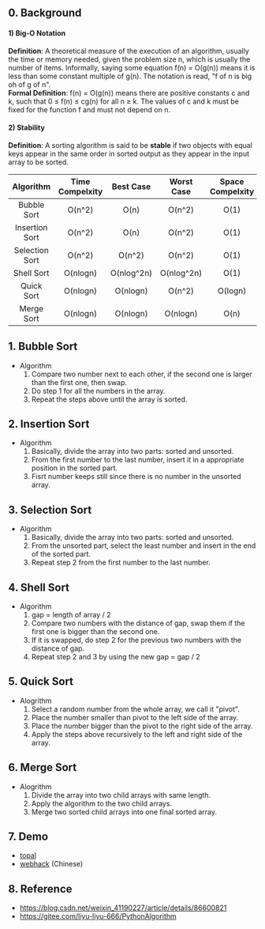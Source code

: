 ## 0. Background
#### 1) Big-O Notation
**Definition**: A theoretical measure of the execution of an algorithm, usually the time or memory needed, given the problem size n, which is usually the number of items. Informally, saying some equation f(n) = O(g(n)) means it is less than some constant multiple of g(n). The notation is read, "f of n is big oh of g of n".  
**Formal Definition**: f(n) = O(g(n)) means there are positive constants c and k, such that 0 ≤ f(n) ≤ cg(n) for all n ≥ k. The values of c and k must be fixed for the function f and must not depend on n.

#### 2) Stability
**Definition**: A sorting algorithm is said to be **stable** if two objects with equal keys appear in the same order in sorted output as they appear in the input array to be sorted.

|Algorithm|Time Compelxity|Best Case|Worst Case|Space Compelxity|Stability|
|:--------:|:--------------:|:---------:|:----------:|:----------------:|:------------:|
|Bubble Sort|O(n^2)|O(n)|O(n^2)|O(1)|Stable|
|Insertion Sort|O(n^2)|O(n)|O(n^2)|O(1)|Stable|
|Selection Sort|O(n^2)|O(n^2)|O(n^2)|O(1)|Unstable|
|Shell Sort|O(nlogn)|O(nlog^2n)|O(nlog^2n)|O(1)|Unstable|
|Quick Sort|O(nlogn)|O(nlogn)|O(n^2)|O(logn)|Unstable|
|Merge Sort|O(nlogn)|O(nlogn)|O(nlogn)|O(n)|Stable|

## 1. Bubble Sort
* Algorithm
  1. Compare two number next to each other, if the second one is larger than the first one, then swap.
  2. Do step 1 for all the numbers in the array.
  3. Repeat the steps above until the array is sorted.

## 2. Insertion Sort
* Algorithm
  1. Basically, divide the array into two parts: sorted and unsorted.
  2. From the first number to the last number, insert it in a appropriate position in the sorted part.
  3. Fisrt number keeps still since there is no number in the unsorted array.

## 3. Selection Sort
* Algorithm
  1. Basically, divide the array into two parts: sorted and unsorted.
  2. From the unsorted part, select the least number and insert in the end of the sorted part.
  3. Repeat step 2 from the first number to the last number.

## 4. Shell Sort
* Algorithm
  1. gap = length of array / 2 
  2. Compare two numbers with the distance of gap, swap them if the first one is bigger than the second one.
  3. If it is swapped, do step 2 for the previous two numbers with the distance of gap.
  4. Repeat step 2 and 3 by using the new gap = gap / 2

## 5. Quick Sort
* Alogrithm
  1. Select a random number from the whole array, we call it "pivot".
  2. Place the number smaller than pivot to the left side of the array. 
  3. Place the number bigger than the pivot to the right side of the array.
  4. Apply the steps above recursively to the left and right side of the array.

## 6. Merge Sort
* Alogrithm
  1. Divide the array into two child arrays with same length.
  2. Apply the algorithm to the two child arrays.
  3. Merge two sorted child arrays into one final sorted array.

## 7. Demo
* [topal](https://www.toptal.com/developers/sorting-algorithms)
* [webhack](http://www.webhek.com/post/comparison-sort.html) (Chinese)

## 8. Reference
* https://blog.csdn.net/weixin_41190227/article/details/86600821
* https://gitee.com/liyu-liyu-666/PythonAlgorithm


